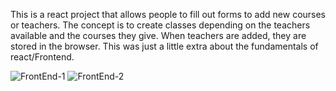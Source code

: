 This is a react project that allows people to fill out forms to add new courses or teachers. The concept is to create classes depending on the teachers available and the
courses they give. When teachers are added, they are stored in the browser. This was just a little extra about the fundamentals of react/Frontend.


![FrontEnd-1](https://github.com/MouadMalhoud/Cegep-React/assets/89527173/dc01c84a-99e1-4ba3-aa5f-b91486d6c826)
![FrontEnd-2](https://github.com/MouadMalhoud/Cegep-React/assets/89527173/cecd1789-c124-4ac8-a4b7-baac27a2a857)
